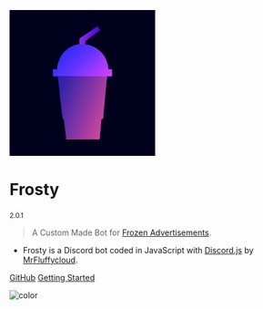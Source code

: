 ![logo](_media/icon.png)

<h1 id="cover-heading">
  Frosty
</h1>

<small>2.0.1</small>

>  A Custom Made Bot for [Frozen Advertisements](https://discord.gg/ucW94B7p).

- Frosty is a Discord bot coded in JavaScript with [Discord.js](https://discord.js.org) by [MrFluffycloud](https://github.com/MrFluffycloud).  

[GitHub](https://github.com/MrFluffycloud/Frosty)
[Getting Started](#docsify)

![color](#333)
